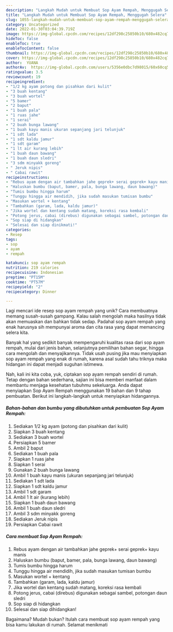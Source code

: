 ```yaml
---
description: "Langkah Mudah untuk Membuat Sop Ayam Rempah, Menggugah Selera"
title: "Langkah Mudah untuk Membuat Sop Ayam Rempah, Menggugah Selera"
slug: 1055-langkah-mudah-untuk-membuat-sop-ayam-rempah-menggugah-selera
category: Uncategorized
date: 2022-01-30T03:04:39.719Z
image: https://img-global.cpcdn.com/recipes/12df298c25850b10/680x482cq70/sop-ayam-rempah-foto-resep-utama.jpg
hideToc: false
enableToc: true
enableTocContent: false
thumbnail: https://img-global.cpcdn.com/recipes/12df298c25850b10/680x482cq70/sop-ayam-rempah-foto-resep-utama.jpg
cover: https://img-global.cpcdn.com/recipes/12df298c25850b10/680x482cq70/sop-ayam-rempah-foto-resep-utama.jpg
author:  YUANA
authorAv:  https://img-global.cpcdn.com/users/5356e0dbc7d98015/60x60cq50/avatar.jpg
ratingvalue: 3.5
reviewcount: 19
recipeingredient:
- "1/2 kg ayam potong dan pisahkan dari kulit"
- "3 buah kentang"
- "3 buah wortel"
- "5 bamer"
- "2 baput"
- "1 buah pala"
- "1 ruas jahe"
- "1 serai"
- "2 buah bunga lawang"
- "1 buah kayu manis ukuran sepanjang jari telunjuk"
- "1 sdt lada"
- "1 sdt kaldu jamur"
- "1 sdt garam"
- "1 lt air kurang lebih"
- "1 buah daun bawang"
- "1 buah daun sledri"
- "3 sdm minyakk goreng"
- " Jeruk nipis"
- " Cabai rawit"
recipeinstructions:
- "Rebus ayam dengan air tambahkan jahe geprek+ serai geprek+ kayu manis"
- "Haluskan bumbu (baput, bamer, pala, bunga lawang, daun bawang)"
- "Tumis bumbu hingga harum"
- "Tunggu hingga air mendidih, jika sudah masukan tumisan bumbu"
- "Masukan wortel + kentang"
- "Tambahkan (garam, lada, kaldu jamur)"
- "Jika wortel dan kentang sudah matang, koreksi rasa kembali"
- "Potong jerus, cabai (direbus) digunakan sebagai sambel, potongan daun sledri"
- "Sop siap di hidangkan"
- "Selesai dan siap dinikmati!"
categories:
- Resep
tags:
- sop
- ayam
- rempah

katakunci: sop ayam rempah 
nutrition: 219 calories
recipecuisine: Indonesian
preptime: "PT15M"
cooktime: "PT57M"
recipeyield: "2"
recipecategory: Dinner

---
```



Lagi mencari ide resep sop ayam rempah yang unik? Cara membuatnya memang susah-susah gampang. Kalau salah mengolah maka hasilnya tidak akan memuaskan dan bahkan tidak sedap. Padahal sop ayam rempah yang enak harusnya sih mempunyai aroma dan cita rasa yang dapat memancing selera kita.


Banyak hal yang sedikit banyak mempengaruhi kualitas rasa dari sop ayam rempah, mulai dari jenis bahan, selanjutnya pemilihan bahan segar, hingga cara mengolah dan menyajikannya. Tidak usah pusing jika mau menyiapkan sop ayam rempah yang enak di rumah, karena asal sudah tahu triknya maka hidangan ini dapat menjadi suguhan istimewa.




Nah, kali ini kita coba, yuk, ciptakan sop ayam rempah sendiri di rumah. Tetap dengan bahan sederhana, sajian ini bisa memberi manfaat dalam membantu menjaga kesehatan tubuhmu sekeluarga. Anda dapat menyiapkan Sop Ayam Rempah menggunakan 19 bahan dan 9 tahap pembuatan. Berikut ini langkah-langkah untuk menyiapkan hidangannya.

<!--inarticleads1-->

##### Bahan-bahan dan bumbu yang dibutuhkan untuk pembuatan Sop Ayam Rempah:

1. Sediakan 1/2 kg ayam (potong dan pisahkan dari kulit)
1. Siapkan 3 buah kentang
1. Sediakan 3 buah wortel
1. Persiapkan 5 bamer
1. Ambil 2 baput
1. Sediakan 1 buah pala
1. Siapkan 1 ruas jahe
1. Siapkan 1 serai
1. Gunakan 2 buah bunga lawang
1. Ambil 1 buah kayu manis (ukuran sepanjang jari telunjuk)
1. Sediakan 1 sdt lada
1. Siapkan 1 sdt kaldu jamur
1. Ambil 1 sdt garam
1. Ambil 1 lt air (kurang lebih)
1. Siapkan 1 buah daun bawang
1. Ambil 1 buah daun sledri
1. Ambil 3 sdm minyakk goreng
1. Sediakan  Jeruk nipis
1. Persiapkan  Cabai rawit




<!--inarticleads2-->

##### Cara membuat Sop Ayam Rempah:

1. Rebus ayam dengan air tambahkan jahe geprek+ serai geprek+ kayu manis
1. Haluskan bumbu (baput, bamer, pala, bunga lawang, daun bawang)
1. Tumis bumbu hingga harum
1. Tunggu hingga air mendidih, jika sudah masukan tumisan bumbu
1. Masukan wortel + kentang
1. Tambahkan (garam, lada, kaldu jamur)
1. Jika wortel dan kentang sudah matang, koreksi rasa kembali
1. Potong jerus, cabai (direbus) digunakan sebagai sambel, potongan daun sledri
1. Sop siap di hidangkan
1. Selesai dan siap dihidangkan!



Bagaimana? Mudah bukan? Itulah cara membuat sop ayam rempah yang bisa kamu lakukan di rumah. Selamat menikmati
